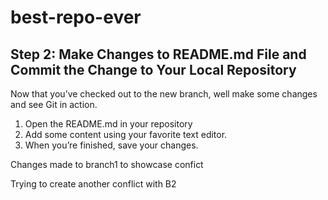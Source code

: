 # best-repo-ever
## Step 2: Make Changes to README.md File and Commit the Change to Your Local Repository

Now that you’ve checked out to the new branch, well make some changes and see Git in action.

1. Open the README.md in your repository
2. Add some content using your favorite text editor.
3. When you’re finished, save your changes.

Changes made to branch1 to showcase confict

Trying to create another conflict with B2